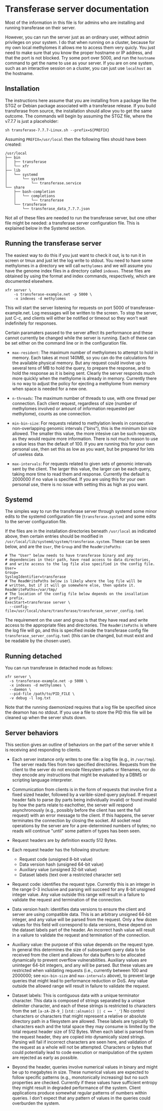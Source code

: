 # Transferase server documentation

Most of the information in this file is for admins who are installing
and running transferase on their server.

However, you can run the server just as an ordinary user, without
admin privileges on your system. I do that when running on a cluster,
because for my own local methylomes it allows me to access them very
quicly. You just need to make sure that you know the proper hostname
or IP address, and that the port is not blocked. Try some port over
5000, and run the `hostname` command to get the name to use as your
server. If you are on one system, such as an interactive session on
a cluster, you can just use `localhost` as the hostname.

Installation
------------

The instructions here assume that you are installing from a package
like the STGZ or Debian package associated with a transferase release.
If you build transferase from source, the installation should allow
you to get the same outcome. The commands will begin by assuming the
STGZ file, where the v7.7.7 is just a placeholder:

```console
sh transferase-7.7.7-Linux.sh --prefix=${PREFIX}
```

Assuming `PREFIX=/usr/local` then the following files should have been
created:

```
/usr/local
├── bin
│   ├── transferase
│   └── xfr
├── lib
│   └── systemd
│       └── system
│           └── transferase.service
└── share
    ├── bash-completion
    │   └── completions
    │       └── transferase
    └── transferase
        └── transferase_data_7.7.7.json
```

Not all of these files are needed to run the transferase server, but
one other file might be needed: a transferase server configuration
file. This is explained below in the Systemd section.

Running the transferase server
------------------------------

The easiest way to do this if you just want to check it out, is to run
it in screen or tmux and just let the log write to stdout. You need to
have some methylomes in a directory we will call `methylomes` and we
will assume you have the genome index files in a directory called
`indexes`. These files are obtained by using the format and
index commands, respectively, which are documented elsewhere.

```console
xfr server \
    -s transferase-example.net -p 5000 \
    -x indexes -d methylomes
```

This will start the server listening for requests on port 5000 of
transferase-example.net. Log messages will be written to the screen.
To stop the server, just C-c, and clients will either be notified or
timeout so they won't wait indefinitely for responses.

Certain paramaters passed to the server affect its performance and
these cannot currently be changed while the server is running. Each of
these can be set either on the command line or in the configuration
file.

- `max-resident`: The maximum number of methylomes to attempt to hold
  in memory. Each takes at most 140MB, so you can do the calculations
  for the available physical memory. But any request could involve up
  to several tens of MB to hold the query, to prepare the response,
  and to hold the response as it is being sent. Clearly the server
  responds much more quickly when the methylome is already in
  memory. Currently there is no way to adjust the policy for ejecting
  a methylome from memory when space is needed for a new one.

- `n-threads`: The maximum number of threads to use, with one thread
  per connection. Each client request, regardless of size (number of
  methylomes involved or amount of information requested per
  methylome), counts as one connection.

- `min-bin-size`: For requests related to methylation levels in
  consecutive non-overlapping genomic intervals ("bins"), this is the
  minimum bin size allowed. The smaller this value, the more intesive
  can be such requests, as they would require more information. There
  is not much reason to use a value less than the default of 100. If
  you are running this for your own personal use, then set this as low
  as you want, but be prepared for lots of useless data.

- `max-intervals`: For requests related to given sets of genomic
  intervals sent by the client. The larger this value, the larger can
  be each query, taking more time to read them and response. Currently
  the default is 2000000 if no value is specified. If you are using
  this for your own personal use, there is no issue with setting this
  as high as you want.

Systemd
-------

The simples way to run the transferase server through systemd some
minor edits to the systemd configuration file (`transferase.system`)
and some edits to the server configuration file.

If the files are in the installation directories beneath
`/usr/local` as indicated above, then certain entries should be
modified in `/usr/local/lib/systemd/system/transferase.system`.
These can be seen below, and are the `User`, the `Group` and
the `ReadWritePaths`:

```
# The "User" below needs to have transferase binary and any
# dependencies in their path, have read access to data directories,
# and write access to the log file also specified in the config file.
User=
Group=
SyslogIdentifier=transferase
# The ReadWritePaths below is likely where the log file will be
# written, but if it will go somewhere else, then update it.
ReadWritePaths=/var/tmp/
# The location of the config file below depends on the insallation
# prefix.
ExecStart=transferase server \
  --config-file=/usr/local/share/transferase/transferase_server_config.toml
```

The requirement on the user and group is that they have read and write
access to the appropriate files and directories. The
`ReadWritePaths` is where the log file will go, and this is
specified inside the transferase config file
`transferase_server_config.toml` (this can be changed, but must
exist and be readable by the chosen user).

Running detached
----------------

You can run transferase in detached mode as follows:

```console
xfr server \
  -s transferase-example.net -p 5000 \
  -x indexes -d methylomes \
  --daemon \
  --pid-file /path/to/PID_FILE \
  -v debug -l log.txt
```

Note that the running daemonized requires that a log file be specified
since the deamon has no stdout. If you use a file to store the PID
this file will be cleaned up when the server shuts down.

Server behaviors
----------------

This section gives an outline of behaviors on the part of the server
while it is receiving and responding to clients.

* Each server instance only writes to one file: a log file (e.g., in
  `/var/tmp`). The server reads files from two specified directories.
  Requests from the client to the server do not encode filesystem
  paths or filenames, nor do they encode any instructions that might
  be evaluated by a DBMS or scripting language interpreter.

* Communication from clients is in the form of requests that involve
  first a fixed sized header, followed by a varible-sized query
  payload. If request header fails to parse (by parts being
  individually invalid) or found invalid by how the parts relate to
  eachother, the server will respond asynchronously (e.g., possibly
  before the client has sent the full request) with an error message
  to the client. If this happens, the server terminates the connection
  by closing the socket. All socket read operations by the server are
  for a pre-determined numbers of bytes; no reads will continue
  "until" some pattern of types has been seen.

* Request headers are by definition exactly 512 Bytes.

* Each request header has the following structure:

  - Request code (unsigned 8-bit value)
  - Data version hash (unsigned 64-bit value)
  - Auxiliary value (unsigned 32-bit value)
  - Dataset labels (text over a restricted character set)

* Request code: identifies the request type. Currently this is an
  integer in the range 0-3 inclusive and parsing will succeed for any
  8-bit unsigned integer value. Any value outside this range will
  result in a failure to validate the request and termination of the
  connection.

* Data version hash: identifies data versions to ensure the client and
  server are using compatible data. This is an arbitrary unsigned
  64-bit integer, and any value will be parsed from the request. Only
  a few dozen values for this field will correspond to data versions,
  these depend on the dataset labels part of the header. An incorrect
  hash value will result in a vailure to validate the request and
  termination of the connection.

* Auxiliary value: the purpose of this value depends on the request
  type. In general this determines the size of subsequent query data
  to be received from the client and allows for data buffers to be
  allocated dynamically to prevent overflow vulnerabilities. Auxiliary
  values are uninteger 64-bit integers, and any will be parsed. But
  these values are restricted when validating requests (i.e.,
  currently between 100 and 2000000; see `min-bin-size` and
  `max-intervals` above), to prevent large queries that might lead to
  performance reduction or DoS. Any value outside the allowed range
  will result in failure to validate the request.

* Dataset labels: This is contiguous data with a unique terminator
  character. This data is composed of strings separated by a unique
  delimiter character, and each of these strings is restricted to
  characters from the set `[a-zA-Z0-9_]` (`std::alnum(c) || c == '_'`)
  No control characters or characters that might represent a relative
  or absolute directory path in a filesystem are allowed.  These
  labels are typically 10 characters each and the total space they may
  consume is limited by the total request header size of 512
  Bytes. When each label is parsed from the request header, they are
  copied into dynamically sized strings. Parsing will fail if
  incorrect characters are seen here, and validation of the request as
  a whole will not be attempted. Characters or bytes that could
  potentially lead to code execution or manipulation of the system are
  rejected as early as possible.

* Beyond the header, queries involve numerical values in binary and
  might be up to megabytes in size. These numerical values are
  expected to follow specific patterns (e.g., monotonically
  increasing) but no such properties are checked. Currently if these
  values have sufficient entropy they might result in degraded
  performance of the system.  Client applications produce somewhat
  regular patterns of numbers within queries. I don't expect that any
  pattern of values in the queries could overburden the system.
